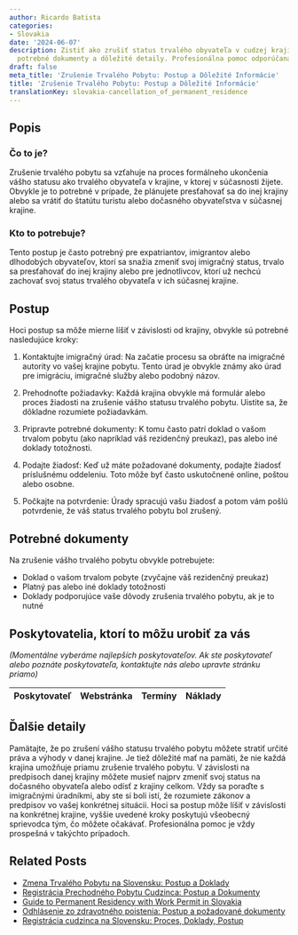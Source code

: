 ```yaml
---
author: Ricardo Batista
categories:
- Slovakia
date: '2024-06-07'
description: Zistiť ako zrušiť status trvalého obyvateľa v cudzej krajine. Postup,
  potrebné dokumenty a dôležité detaily. Profesionálna pomoc odporúčaná.
draft: false
meta_title: 'Zrušenie Trvalého Pobytu: Postup a Dôležité Informácie'
title: 'Zrušenie Trvalého Pobytu: Postup a Dôležité Informácie'
translationKey: slovakia-cancellation_of_permanent_residence
---
```



## Popis
### Čo to je?
Zrušenie trvalého pobytu sa vzťahuje na proces formálneho ukončenia vášho statusu ako trvalého obyvateľa v krajine, v ktorej v súčasnosti žijete. Obvykle je to potrebné v prípade, že plánujete presťahovať sa do inej krajiny alebo sa vrátiť do štatútu turistu alebo dočasného obyvateľstva v súčasnej krajine.

### Kto to potrebuje?
Tento postup je často potrebný pre expatriantov, imigrantov alebo dlhodobých obyvateľov, ktorí sa snažia zmeniť svoj imigračný status, trvalo sa presťahovať do inej krajiny alebo pre jednotlivcov, ktorí už nechcú zachovať svoj status trvalého obyvateľa v ich súčasnej krajine.

## Postup
Hoci postup sa môže mierne líšiť v závislosti od krajiny, obvykle sú potrebné nasledujúce kroky:

1. Kontaktujte imigračný úrad: Na začatie procesu sa obráťte na imigračné autority vo vašej krajine pobytu. Tento úrad je obvykle známy ako úrad pre imigráciu, imigračné služby alebo podobný názov.

2. Prehodnoťte požiadavky: Každá krajina obvykle má formulár alebo proces žiadosti na zrušenie vášho statusu trvalého pobytu. Uistite sa, že dôkladne rozumiete požiadavkám.

3. Pripravte potrebné dokumenty: K tomu často patrí doklad o vašom trvalom pobytu (ako napríklad váš rezidenčný preukaz), pas alebo iné doklady totožnosti.

4. Podajte žiadosť: Keď už máte požadované dokumenty, podajte žiadosť príslušnému oddeleniu. Toto môže byť často uskutočnené online, poštou alebo osobne.

5. Počkajte na potvrdenie: Úrady spracujú vašu žiadosť a potom vám pošlú potvrdenie, že váš status trvalého pobytu bol zrušený.

## Potrebné dokumenty
Na zrušenie vášho trvalého pobytu obvykle potrebujete:

- Doklad o vašom trvalom pobyte (zvyčajne váš rezidenčný preukaz)
- Platný pas alebo iné doklady totožnosti
- Doklady podporujúce vaše dôvody zrušenia trvalého pobytu, ak je to nutné

## Poskytovatelia, ktorí to môžu urobiť za vás

_(Momentálne vyberáme najlepších poskytovateľov. Ak ste poskytovateľ alebo poznáte poskytovateľa, kontaktujte nás alebo upravte stránku priamo)_

| Poskytovateľ    |     Webstránka  |     Termíny      |       Náklady    |
| :-------------: | :-------------: |  :-------------: | :-------------: |

## Ďalšie detaily
Pamätajte, že po zrušení vášho statusu trvalého pobytu môžete stratiť určité práva a výhody v danej krajine. Je tiež dôležité mať na pamäti, že nie každá krajina umožňuje priamu zrušenie trvalého pobytu. V závislosti na predpisoch danej krajiny môžete musieť najprv zmeniť svoj status na dočasného obyvateľa alebo odísť z krajiny celkom. Vždy sa poraďte s imigračnými úradníkmi, aby ste si boli istí, že rozumiete zákonov a predpisov vo vašej konkrétnej situácii. Hoci sa postup môže líšiť v závislosti na konkrétnej krajine, vyššie uvedené kroky poskytujú všeobecný sprievodca tým, čo môžete očakávať. Profesionálna pomoc je vždy prospešná v takýchto prípadoch.
## Related Posts

- [Zmena Trvalého Pobytu na Slovensku: Postup a Doklady](https://tramitit.com/sk/guides/slovakia/zmena_trvaleho_pobytu/)
- [Registrácia Prechodného Pobytu Cudzinca: Postup a Dokumenty](https://tramitit.com/sk/guides/slovakia/registracia_prechodneho_pobytu_cudzinca/)
- [Guide to Permanent Residency with Work Permit in Slovakia](https://tramitit.com/sk/guides/slovakia/ziadost_o_pobyt_s_pracovnym_povolenim/)
- [Odhlásenie zo zdravotného poistenia: Postup a požadované dokumenty](https://tramitit.com/sk/guides/slovakia/odhlasenie_zo_zdravotnej_poistovne/)
- [Registrácia cudzinca na Slovensku: Proces, Doklady, Postup](https://tramitit.com/sk/guides/slovakia/registracia_cudzieho_statneho_prislusnika/)